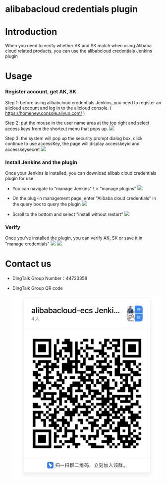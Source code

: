 # alibabacloud credentials plugin

# Introduction
When you need to verify whether AK and SK match when using Alibaba cloud related products, 
you can use the alibabcloud credentials Jenkins plugin


# Usage

### Register account, get AK, SK

Step 1: before using alibabcloud credentials Jenkins, you need to register an alicloud account 
and log in to the alicloud console. ( https://homenew.console.aliyun.com/ )

Step 2: put the mouse in the user name area at the top right and select access keys from the 
shortcut menu that pops up.
![](docs/images/alibaba.ak.png)

Step 3: the system will pop up the security prompt dialog box, click continue to use accessKey,
the page will display accesskeyid and accesskeysecret
![](docs/images/alibaba.getak.png)


### Install Jenkins and the plugin

Once your Jenkins is installed, you can download alibab cloud credentials plugin for use

* You can navigate to "manage Jenkins" \ > "manage plugins"
![](docs/images/jenkins.managePlugin.png)

* On the plug-in management page, enter "Alibaba cloud credentials" in the query box to query
 the plugin
![](docs/images/jenkins.available.png)

* Scroll to the bottom and select "install without restart"
![](docs/images/jenkins.install.png)

### Verify
Once you've installed the plugin, you can verify AK, SK or save it in "manage credentials"
![](docs/images/jenkins.credential.png)
![](docs/images/jenkins.verify.png)

# Contact us
* DingTalk Group Number：44723358
* DingTalk Group QR code

  ![](docs/images/qrcode.png)